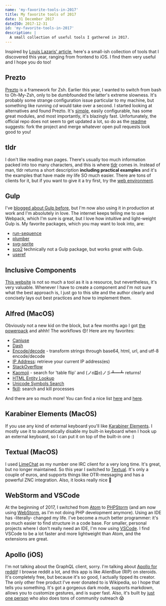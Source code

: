 ```yaml
---
name: 'my-favorite-tools-in-2017'
title: My favorite tools of 2017
date: 31 December 2017
dateISO: 2017-12-31
id: 'my-favorite-tools-in-2017'
description: |
  A small collection of useful tools I gathered in 2017.
---
```


Inspired by [Louis Lazaris' article](https://css-tricks.com/front-end-tools-favorite-finds-2017/), here's a small-ish collection of tools that I discovered this year, ranging from frontend to iOS. I find them very useful and I hope you do too!

## Prezto
[Prezto](https://github.com/sorin-ionescu/prezto) is a framework for Zsh. Earlier this year, I wanted to switch from bash to Oh-My-Zsh, only to be dumbfounded the latter's extreme slowness. It's probably some strange configuration issue particular to my machine, but something like running _cd_ would take over a second. I started looking at alternatives and found Prezto. It's [simple](https://github.com/robbyrussell/oh-my-zsh/issues/377), easily configurable, has some great modules, and most importantly, it's blazingly fast. Unfortunately, the official repo does not seem to get updated a lot, so do as the [readme](https://github.com/sorin-ionescu/prezto#customization) suggests: fork the project and merge whatever open pull requests look good to you!

## tldr
I don't like reading man pages. There's usually too much information packed into too many characters, and this is where [tldr](https://github.com/tldr-pages/tldr) comes in. Instead of man, tldr returns a short description **including practical examples** and it's the examples that have made my life SO much easier. There are tons of clients for it, but if you want to give it a try first, try the [web environment](https://tldr.ostera.io).

## Gulp
I've [blogged about Gulp before](https://nienkedekker.com/blog/how-im-using-gulp-to-maintain-my-website), but I'm now also using it in production at work and I'm absolutely in love. The internet keeps telling me to use Webpack, which I'm sure is great, but I love how intuitive and light-weight Gulp is. My favorite packages, which you may want to look into, are:
- [run-sequence](https://www.npmjs.com/package/run-sequence)
- [plumber](gulp-plumber)
- [svg-sprite](https://www.npmjs.com/package/gulp-svg-sprite)
- [scp2](https://www.npmjs.com/package/scp2) technically not a Gulp package, but works great with Gulp.
- [useref](https://www.npmjs.com/package/gulp-useref)

## Inclusive Components
[This website](https://inclusive-components.design/) is not so much a tool as it is a resource, but nevertheless, it's very valuable. Whenever I have to create a component and I'm not sure what the best approach is, I just go to this site and the author clearly and concisely lays out best practices and how to implement them.

## Alfred (MacOS)
Obviously not a new kid on the block, but a few months ago I got [the powerpack](https://www.alfredapp.com/powerpack/buy/) and ahhh! The workflows 😍! Here are my favorites:
- [Caniuse](https://github.com/willfarrell/alfred-caniuse-workflow)
- [Dash](https://kapeli.com/dash)
- [Encode/decode](https://github.com/willfarrell/alfred-encode-decode-workflow) - transform strings through base64, html, url, and utf-8 encode/decode
- [IP Address](http://dferg.us/ip-address-workflow/): retrieve your current IP address(es)
- [StackOverflow](https://github.com/deanishe/alfred-stackoverflow)
- [Kaomoji](https://github.com/vinkla/alfred-kaomoji) - search for 'table flip' and (ノ⁠ಠ⁠益⁠ಠ)⁠ノ⁠彡⁠┻━┻ returns!
- [HTML Entity Lookup](https://github.com/ajgon/alfred2-html-entity-lookup)
- [Unicode Symbols Search](https://github.com/bevesce/unicode-symbols-search)
- [fkill](https://github.com/SamVerschueren/alfred-fkill): search and kill processes

And there are so much more! You can find a nice list [here](https://github.com/derimagia/awesome-alfred-workflows) and [here](https://github.com/zenorocha/alfred-workflows).

## Karabiner Elements (MacOS)
If you use any kind of external keyboard you'll like [Karabiner Elements](https://github.com/tekezo/Karabiner-Elements). I mostly use it to automatically disable my built-in keyboard when I hook up an external keyboard, so I can put it on top of the built-in one :)

## Textual (MacOS)
I used [LimeChat](http://limechat.net/mac/) as my number one IRC client for a very long time. It's great, but no longer maintained. So this  year I switched to [Textual](https://www.codeux.com/textual/). It's only a couple of euros, and supports things like OTR-messaging and has a powerful ZNC integration. Also, it looks really nice 🤗

## WebStorm and VSCode
At the beginning of 2017, I switched from [Atom](https://atom.io/) to [PHPStorm](https://www.jetbrains.com/phpstorm/) (and am now using [WebStorm](https://www.jetbrains.com/webstorm/), as I'm not doing PHP development anymore). Using an IDE has -literally- changed my life. I've become a much better programmer: it's so much easier to find structure in a code base. For smaller, personal projects where I don't really need an IDE, I'm now using [VSCode](https://code.visualstudio.com/). I find VSCode to be a lot faster and more lightweight than Atom, and the extensions are great.

## Apollo (iOS)
I'm not talking about the GraphQL client, sorry. I'm talking about [Apollo for reddit](https://apolloapp.io/)! I browse reddit a lot, and this app is like AlienBlue (RIP) on steroids. It's completely free, but because it's so good, I actually tipped its creator. The only other free product I've ever donated to is Wikipedia, so I hope that tells you something. It's got a gorgeous dark mode, supports markdown, allows you to customize gestures, and is super fast. Also, it's built by [just one person](https://twitter.com/ChristianSelig) who also does tons of community outreach 😱
